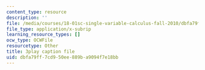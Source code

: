 ```yaml
---
content_type: resource
description: ''
file: /media/courses/18-01sc-single-variable-calculus-fall-2010/dbfa79ff7cd950ee889ba9094f7e18bb_eHJuAByQf5A.vtt
file_type: application/x-subrip
learning_resource_types: []
ocw_type: OCWFile
resourcetype: Other
title: 3play caption file
uid: dbfa79ff-7cd9-50ee-889b-a9094f7e18bb
---
```

